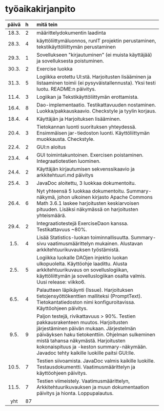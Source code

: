 # työaikakirjanpito


| päivä |  h   | mitä tein  |
| :----:|:-----| :-----|
| 18.3. | 2    | määrittelydokumentin laadinta |
| 28.3.| 4    | käyttöliittymäluonnos, runIT projektin perustaminen, tekstikäyttöliittymän perustaminen |
| 29.3.| 1    |  Sovellukseen "kirjautuminen" (ei muista käyttäjää) ja sovelluksesta poistuminen. |
| 30.3.| 2    | Exercise luokka |
| 31.3. | 5    | Logiikka erotettu UI:stä. Harjoitusten lisääminen ja listaaminen toimii (ei pysyväistallennusta). Yksi testi luotu. README:n päivitys. |
| 11.4. | 3 | Logiikan ja Tekstikäyttöliittymän erottamista. |
| 16.4. | 8 | Dao-implementaatio. Testikattavuuden nostaminen. Luokka/pakkauskaavio. Checkstyle ja tyylin korjaus. |
| 18.4. | 4 | Käyttäjän ja Harjoituksen lisääminen. |
| 20.4. | 3 | Tietokannan luonti suorituksen yhteydessä. Ensimmäisen jar-tiedoston luonti. Käyttöliittymän muokkausta. Checkstyle.|
| 22.4. | 2  | GUI:n aloitus |
| 23.4. | 4  | GUI toimintakuntoinen. Exercisen poistaminen. Integraatiotestien luominen.|   
| 24.4. | 2 | Käyttäjän kirjautumisen sekvenssikaavio ja arkkitehtuuri.md päivitys |
| 25.4. | 3 | JavaDoc aloitettu, 3 luokkaa dokumentoitu. |
| 26.4. | 6 | Nyt yhteensä 5 luokkaa dokumentoitu. Summary-näkymä, johon ulkoinen kirjasto Apache Commons Math 3.6.1 laskee harjoitusten keskiarvoisen pituuden. Lisäksi näkymässä on harjoitusten yhteismäärä. |
| 29.4. | 2 | Integraatiotestejä ExerciseDaon kanssa. Testikattavuus ~80%. |
| 1.5. | 4 | Lisää Statistics-luokan toiminnallisuutta. Summary-sivu vaatimusmäärittelyn mukainen. Alustavan arkkitehtuurikuvauksen työstämistä. |
| 2.5. | 5 | Logiikka luokalle DAOjen injektio luokan ulkopuolelta. Käyttöohje laadittu. Alusta arkkitehtuurikuvaus on sovelluslogiikan, käyttöliittymän ja sovelluslogiikan osalta valmis. Uusi release: viikko6. |
| 6.5. | 4 | Palautteen läpikäynti (Issue). Harjoituksen tietojensyöttökenttien malliteksi (PromptText). Tietokantatiedoston nimi konfiguroitavissa. Käyttöohjeen päivitys. |
| 9.5. | 9 | Paljon testejä, rivikattavuus > 90%. Testien pakkausrakenteen muutos. Harjoitusten järjestäminen päivän mukaan. Järjestelmän päiväyksen haku tietokenttiin. Ohjelman sulkeminen mistä tahansa näkymästä. Harjoitusten kokonaispituus ja -keston summary-näkymään. Javadoc tehty kaikille luokille paitsi GUI:lle.|
| 10.5. | 7 | Testien siivoamista. JavaDoc valmis kaikille luokille. Testausdokumentti. Vaatimusmäärittelyn ja käyttöohjeen päivitys. |
| 11.5. | 7 | Testien viimeistely. Vaatimusmäärittelyn, Arkkitehtuurikuvauksen ja muun dokumentaation päivitys ja hionta. Loppupalautus. |
| yht   | 87    |    | 
